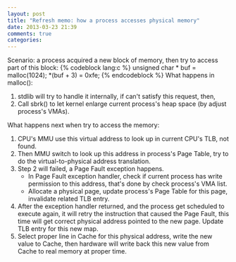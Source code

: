 ```yaml
---
layout: post
title: "Refresh memo: how a process accesses physical memory"
date: 2013-03-23 21:39
comments: true
categories: 
---
```

Scenario: a process acquired a new block of memory, then try to access part of this block:
{% codeblock lang:c %}
        unsigned char * buf = malloc(1024);
        *(buf + 3) = 0xfe;
{% endcodeblock %}
What happens in malloc():

1. stdlib will try to handle it internally, if can't satisfy this request, then,
2. Call sbrk() to let kernel enlarge current process's heap space (by adjust process's VMAs).

What happens next when try to access the memory:

1. CPU's MMU use this virtual address to look up in current CPU's TLB, not found.
2. Then MMU switch to look up this address in process's Page Table, try to do the virtual-to-physical address translation. 
3. Step 2 will failed, a Page Fault exception happens.
   * In Page Fault exception handler, check if current process has write permission to this address, that's done by check process's VMA list.
   * Allocate a physical page, update process's Page Table for this page, invalidate related TLB entry.
4. After the exception handler returned, and the process get scheduled to execute again, it will retry the instruction that caused the Page Fault, this time will get correct physical address pointed to the new page. Update TLB entry for this new map.
5. Select proper line in Cache for this physical address, write the new value to Cache, then hardware will write back this new value from Cache to real memory at proper time. 
